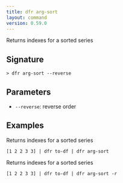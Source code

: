 ```yaml
---
title: dfr arg-sort
layout: command
version: 0.59.0
---
```


Returns indexes for a sorted series

## Signature

```> dfr arg-sort --reverse```

## Parameters

 -  `--reverse`: reverse order

## Examples

Returns indexes for a sorted series
```shell
[1 2 2 3 3] | dfr to-df | dfr arg-sort
```

Returns indexes for a sorted series
```shell
[1 2 2 3 3] | dfr to-df | dfr arg-sort -r
```


